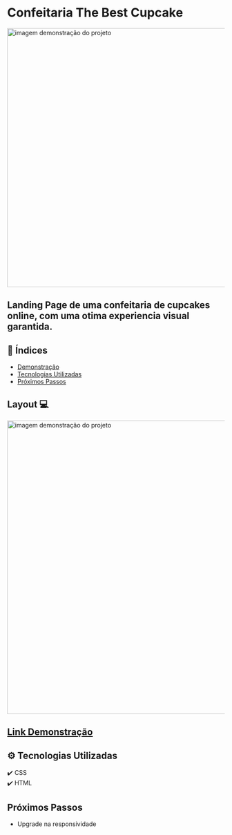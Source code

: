 # Confeitaria The Best Cupcake


<img src="" alt="imagem demonstração do projeto" width="600" >



## Landing Page de uma confeitaria de cupcakes online, com uma otima experiencia visual garantida.

## 🔎 Índices
- [Demonstração](#-link-demonstração)
- [Tecnologias Utilizadas](#-tecnologias-utilizadas)
- [Próximos Passos](#-próximos-passos)

## Layout 💻
<img src="" alt="imagem demonstração do projeto" width="680" >

## [Link Demonstração](https://the-best-cupcake.vercel.app/)

## ⚙️ Tecnologias Utilizadas 
✔️ CSS
<br>
✔️ HTML

## Próximos Passos 
- Upgrade na responsividade
